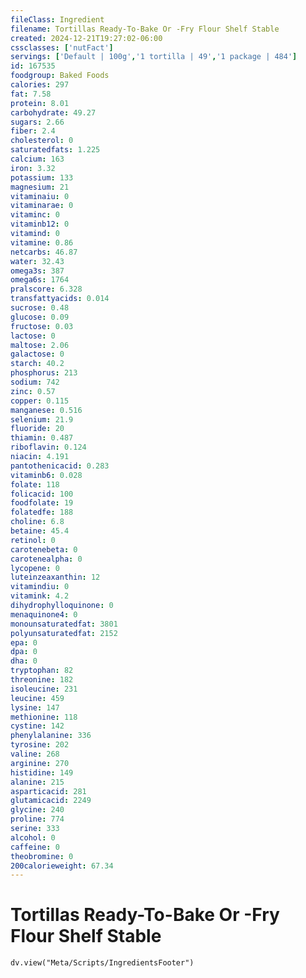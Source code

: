 ```yaml
---
fileClass: Ingredient
filename: Tortillas Ready-To-Bake Or -Fry Flour Shelf Stable
created: 2024-12-21T19:27:02-06:00
cssclasses: ['nutFact']
servings: ['Default | 100g','1 tortilla | 49','1 package | 484']
id: 167535
foodgroup: Baked Foods
calories: 297
fat: 7.58
protein: 8.01
carbohydrate: 49.27
sugars: 2.66
fiber: 2.4
cholesterol: 0
saturatedfats: 1.225
calcium: 163
iron: 3.32
potassium: 133
magnesium: 21
vitaminaiu: 0
vitaminarae: 0
vitaminc: 0
vitaminb12: 0
vitamind: 0
vitamine: 0.86
netcarbs: 46.87
water: 32.43
omega3s: 387
omega6s: 1764
pralscore: 6.328
transfattyacids: 0.014
sucrose: 0.48
glucose: 0.09
fructose: 0.03
lactose: 0
maltose: 2.06
galactose: 0
starch: 40.2
phosphorus: 213
sodium: 742
zinc: 0.57
copper: 0.115
manganese: 0.516
selenium: 21.9
fluoride: 20
thiamin: 0.487
riboflavin: 0.124
niacin: 4.191
pantothenicacid: 0.283
vitaminb6: 0.028
folate: 118
folicacid: 100
foodfolate: 19
folatedfe: 188
choline: 6.8
betaine: 45.4
retinol: 0
carotenebeta: 0
carotenealpha: 0
lycopene: 0
luteinzeaxanthin: 12
vitamindiu: 0
vitamink: 4.2
dihydrophylloquinone: 0
menaquinone4: 0
monounsaturatedfat: 3801
polyunsaturatedfat: 2152
epa: 0
dpa: 0
dha: 0
tryptophan: 82
threonine: 182
isoleucine: 231
leucine: 459
lysine: 147
methionine: 118
cystine: 142
phenylalanine: 336
tyrosine: 202
valine: 268
arginine: 270
histidine: 149
alanine: 215
asparticacid: 281
glutamicacid: 2249
glycine: 240
proline: 774
serine: 333
alcohol: 0
caffeine: 0
theobromine: 0
200calorieweight: 67.34
---
```


# Tortillas Ready-To-Bake Or -Fry Flour Shelf Stable

```dataviewjs
dv.view("Meta/Scripts/IngredientsFooter")
```
